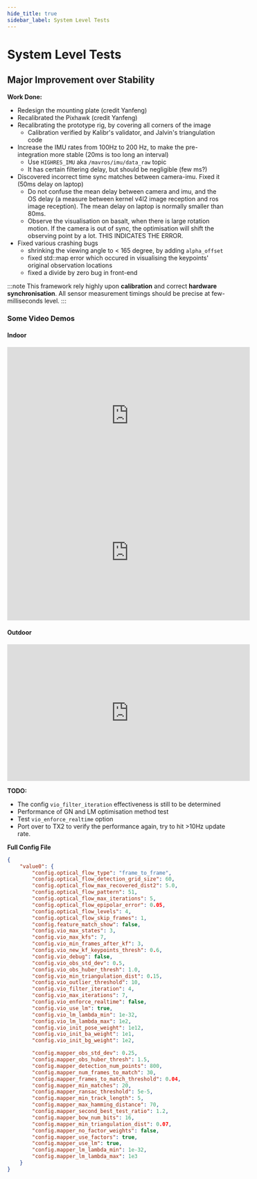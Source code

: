 ```yaml
---
hide_title: true
sidebar_label: System Level Tests
---
```


# System Level Tests

## Major Improvement over Stability

**Work Done:**
- Redesign the mounting plate (credit Yanfeng)
- Recalibrated the Pixhawk (credit Yanfeng)
- Recalibrating the prototype rig, by covering all corners of the image
    - Calibration verified by Kalibr's validator, and Jalvin's triangulation code
- Increase the IMU rates from 100Hz to 200 Hz, to make the pre-integration more stable (20ms is too long an interval)
    - Use `HIGHRES_IMU` aka `/mavros/imu/data_raw` topic
    - It has certain filtering delay, but should be negligible (few ms?)
- Discovered incorrect time sync matches between camera-imu. Fixed it (50ms delay on laptop)
    - Do not confuse the mean delay between camera and imu, and the OS delay (a measure between kernel v4l2 image reception and ros image reception). The mean delay on laptop is normally smaller than 80ms.
    - Observe the visualisation on basalt, when there is large rotation motion. If the camera is out of sync, the optimisation will shift the observing point by a lot. THIS INDICATES THE ERROR.
- Fixed various crashing bugs
    - shrinking the viewing angle to < 165 degree, by adding `alpha_offset`
    - fixed std::map error which occured in visualising the keypoints' original observation locations
    - fixed a divide by zero bug in front-end

:::note
This framework rely highly upon **calibration** and correct **hardware synchronisation**. All sensor measurement timings should be precise at few-milliseconds level.
:::

### Some Video Demos    

#### Indoor
<iframe width="560" height="315" src="https://www.youtube.com/embed/3ISeNw7O7JQ" frameborder="0" allow="accelerometer; autoplay; encrypted-media; gyroscope; picture-in-picture" allowFullScreen></iframe>

<iframe width="560" height="315" src="https://www.youtube.com/embed/H4uas0846cs" frameborder="0" allow="accelerometer; autoplay; encrypted-media; gyroscope; picture-in-picture" allowFullScreen></iframe>

#### Outdoor

<iframe width="560" height="315" src="https://www.youtube.com/embed/1LemsSnps4w" frameborder="0" allow="accelerometer; autoplay; encrypted-media; gyroscope; picture-in-picture" allowFullScreen></iframe>

**TODO:**
- The config `vio_filter_iteration` effectiveness is still to be determined
- Performance of GN and LM optimisation method test
- Test `vio_enforce_realtime` option
- Port over to TX2 to verify the performance again, try to hit >10Hz update rate.

**Full Config File**
```json title="tis_config.json"
{
    "value0": {
        "config.optical_flow_type": "frame_to_frame",
        "config.optical_flow_detection_grid_size": 60,
        "config.optical_flow_max_recovered_dist2": 5.0,
        "config.optical_flow_pattern": 51,
        "config.optical_flow_max_iterations": 5,
        "config.optical_flow_epipolar_error": 0.05,
        "config.optical_flow_levels": 4,
        "config.optical_flow_skip_frames": 1,
        "config.feature_match_show": false,
        "config.vio_max_states": 3,
        "config.vio_max_kfs": 7,
        "config.vio_min_frames_after_kf": 3,
        "config.vio_new_kf_keypoints_thresh": 0.6,
        "config.vio_debug": false,
        "config.vio_obs_std_dev": 0.5,
        "config.vio_obs_huber_thresh": 1.0,
        "config.vio_min_triangulation_dist": 0.15,
        "config.vio_outlier_threshold": 10,
        "config.vio_filter_iteration": 4,
        "config.vio_max_iterations": 7,
        "config.vio_enforce_realtime": false,
        "config.vio_use_lm": true,
        "config.vio_lm_lambda_min": 1e-32,
        "config.vio_lm_lambda_max": 1e2,
        "config.vio_init_pose_weight": 1e12,
        "config.vio_init_ba_weight": 1e1,
        "config.vio_init_bg_weight": 1e2,

        "config.mapper_obs_std_dev": 0.25,
        "config.mapper_obs_huber_thresh": 1.5,
        "config.mapper_detection_num_points": 800,
        "config.mapper_num_frames_to_match": 30,
        "config.mapper_frames_to_match_threshold": 0.04,
        "config.mapper_min_matches": 20,
        "config.mapper_ransac_threshold": 5e-5,
        "config.mapper_min_track_length": 5,
        "config.mapper_max_hamming_distance": 70,
        "config.mapper_second_best_test_ratio": 1.2,
        "config.mapper_bow_num_bits": 16,
        "config.mapper_min_triangulation_dist": 0.07,
        "config.mapper_no_factor_weights": false,
        "config.mapper_use_factors": true,
        "config.mapper_use_lm": true,
        "config.mapper_lm_lambda_min": 1e-32,
        "config.mapper_lm_lambda_max": 1e3
    }
}

```
